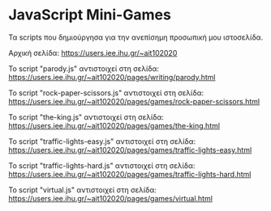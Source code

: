# JavaScript Mini-Games
Τα scripts που δημιούργησα για την ανεπίσημη προσωπική μου ιστοσελίδα.

Αρχική σελίδα: https://users.iee.ihu.gr/~ait102020

Το script "parody.js" αντιστοιχεί στη σελίδα: https://users.iee.ihu.gr/~ait102020/pages/writing/parody.html

Το script "rock-paper-scissors.js" αντιστοιχεί στη σελίδα: https://users.iee.ihu.gr/~ait102020/pages/games/rock-paper-scissors.html

Το script "the-king.js" αντιστοιχεί στη σελίδα: https://users.iee.ihu.gr/~ait102020/pages/games/the-king.html

Το script "traffic-lights-easy.js" αντιστοιχεί στη σελίδα: https://users.iee.ihu.gr/~ait102020/pages/games/traffic-lights-easy.html

Το script "traffic-lights-hard.js" αντιστοιχεί στη σελίδα: https://users.iee.ihu.gr/~ait102020/pages/games/traffic-lights-hard.html

Το script "virtual.js" αντιστοιχεί στη σελίδα: https://users.iee.ihu.gr/~ait102020/pages/games/virtual.html
